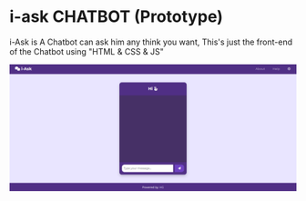 # i-ask CHATBOT (Prototype)
i-Ask is A Chatbot can ask him any think you want, This's just the front-end of the Chatbot using "HTML & CSS & JS"

![Sample Image](1.png)
